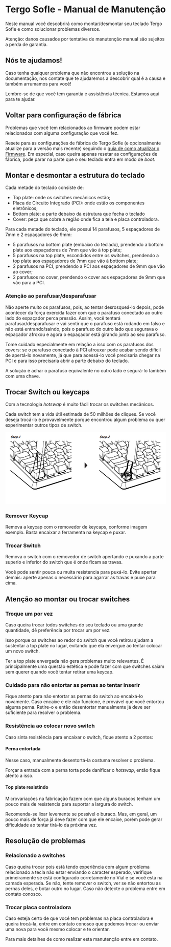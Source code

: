 # Tergo Sofle - Manual de Manutenção

Neste manual você descobrirá como montar/desmontar seu teclado Tergo Sofle e como solucionar problemas diversos.

Atenção: danos causados por tentativa de manutenção manual são sujeitos a perda de garantia.

## Nós te ajudamos!

Caso tenha qualquer problema que não encontrou a solução na documentação, nos contate que te ajudaremos a descobrir qual é a causa e também arrumamos para você!

Lembre-se de que você tem garantia e assistência técnica. Estamos aqui para te ajudar.

## Voltar para configuração de fábrica

Problemas que você tem relacionados ao firmware podem estar relacionados com alguma configuração que você fez.

Resete para as configurações de fábrica do Tergo Sofle (e opcionalmente atualize para a versão mais recente) seguindo o [guia de como atualizar o Firmware](./COMO_ATUALIZAR_FIRMWARE.md). Em especial, caso queira apenas resetar as configurações de fábrica, pode parar na parte que o seu teclado entra em modo de _boot_.

## Montar e desmontar a estrutura do teclado

Cada metade do teclado consiste de:
- Top plate: onde os switches mecânicos estão;
- Placa de Circuito Integrado (PCI): onde estão os componentes eletrônicos;
- Bottom plate: a parte debaixo da estrutura que fecha o teclado
- Cover: peça que cobre a região onde fica a tela e placa controladora.

Para cada metade do teclado, ele possui 14 parafusos, 5 espaçadores de 7mm e 2 espaçadores de 9mm:

- 5 parafusos na bottom plate (embaixo do teclado), prendendo a bottom plate aos espaçadores de 7mm que vão à top plate;
- 5 parafusos na top plate, escondidos entre os switches, prendendo a top plate aos espaçadores de 7mm que vão à bottom plate;
- 2 parafusos na PCI, prendendo a PCI aos espaçadores de 9mm que vão ao cover;
- 2 parafusos no cover, prendendo o cover aos espaçadores de 9mm que vão para a PCI.

### Atenção ao parafusar/desparafusar

Não aperte muito os parafusos, pois, ao tentar desrosqueá-lo depois, pode acontecer da força exercida fazer com que o parafuso conectado ao outro lado do espaçador perca pressão. Assim, você tentará parafusar/desparafusar e vai sentir que o parafuso está rodando em falso e não está entrando/saindo, pois o parafuso do outro lado que segurava o espaçador afroxou e agora o espaçador está girando junto ao seu parafuso.

Tome cuidado especialmente em relação a isso com os parafusos dos covers: se o parafuso conectado à PCI afrouxar pode acabar sendo difícil de apertá-lo novamente, já que para acessá-lo você precisaria chegar na PCI e para isso precisaria abrir a parte debaixo do teclado.

A solução é achar o parafuso equivalente no outro lado e segurá-lo também com uma chave.

## Trocar Switch ou keycaps

Com a tecnologia _hotswap_ é muito fácil trocar os switches mecânicos.

Cada switch tem a vida útil estimada de 50 milhões de cliques. Se você deseja trocá-lo é provavelmente porque encontrou algum problema ou quer experimentar outros tipos de switch.

<img src="../imagens/tirar_keycaps_e_switch.png" alt="Exemplo Cabos" width="800">

### Remover Keycap

Remova a keycap com o removedor de keycaps, conforme imagem exemplo. Basta encaixar a ferramenta na keycap e puxar.

### Trocar Switch

Remova o switch com o removedor de switch apertando e puxando a parte superio e inferior do switch que é onde ficam as travas.

Você pode sentir pouca ou muita resistencia para puxá-lo. Evite apertar demais: aperte apenas o necessário para agarrar as travas e puxe para cima.

## Atenção ao montar ou trocar switches

### Troque um por vez

Caso queira trocar todos switches do seu teclado ou uma grande quantidade, dê preferência por trocar um por vez.

Isso porque os switches ao redor do switch que você retirou ajudam a sustentar a top plate no lugar, evitando que ela envergue ao tentar colocar um novo switch.

Ter a top plate envergada não gera problemas muito relevantes. É principalmente uma questão estética e pode fazer com que switches saiam sem querer quando você tentar retirar uma keycap.

### Cuidado para não entortar as pernas ao tentar inserir

Fique atento para não entortar as pernas do switch ao encaixá-lo novamente. Caso encaixe e ele não funcione, é provável que você entortou alguma perna. Retire-o e então desentortar manualmente já deve ser suficiente para resolver o problema.

### Resistência ao colocar novo switch

Caso sinta resistência para encaixar o switch, fique atento a 2 pontos:

#### Perna entortada

Nesse caso, manualmente desentortá-la costuma resolver o problema.

Forçar a entrada com a perna torta pode danificar o _hotswap_, então fique atento a isso.

#### Top plate resistindo

Microvariações na fabricação fazem com que alguns buracos tenham um pouco mais de resistencia para suportar a largura do switch.

Recomenda-se lixar levemente se possível o buraco. Mas, em geral, um pouco mais de força já deve fazer com que ele encaixe, porém pode gerar dificuldade ao tentar tirá-lo da próxima vez.

## Resolução de problemas

### Relacionado a switches

Caso queira trocar pois está tendo experiência com algum problema relacionado a tecla não estar enviando o caracter esperado, verifique primeiramente se está configurado corretamente no Vial e se você está na camada esperada. Se não, tente remover o switch, ver se não entortou as pernas deles, e botar outro no lugar. Caso não detecte o problema entre em contato conosco.

### Trocar placa controladora

Caso esteja certo de que você tem problemas na placa controladora e queira trocá-la, entre em contato conosco que podemos trocar ou enviar uma nova para você mesmo colocar e te orientar.

Para mais detalhes de como realizar esta manutenção entre em contato.
